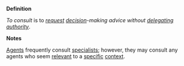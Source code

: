 **Definition**

*To consult* is to *[request](https://github.com/gcassel/Modular-Organization-Terminology/blob/master/terms/request.md) [decision](https://github.com/gcassel/Modular-Organization-Terminology/blob/master/terms/decision.md)-making advice without [delegating](https://github.com/gcassel/Modular-Organization-Terminology/blob/master/terms/delegate.md) [authority](https://github.com/gcassel/Modular-Organization-Terminology/blob/master/terms/authority.md)*.

**Notes**  

[Agents](https://github.com/gcassel/Modular-Organization-Terminology/blob/master/terms/agent.md) frequently consult [specialists](https://github.com/gcassel/Modular-Organization-Terminology/blob/master/terms/specialist.md); however, they may consult any agents who seem [relevant](https://github.com/gcassel/Modular-Organization-Terminology/blob/master/terms/relevance.md) to a [specific](https://github.com/gcassel/Modular-Organization-Terminology/blob/master/terms/specific.md) [context](https://github.com/gcassel/Modular-Organization-Terminology/blob/master/terms/context.md).
